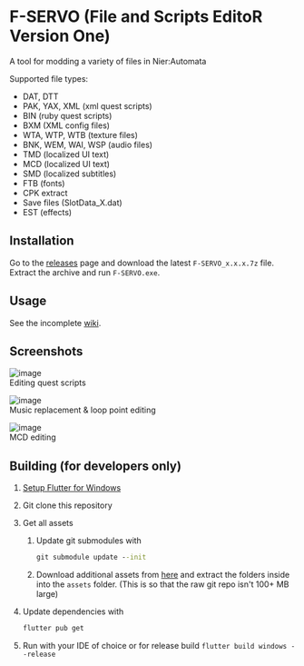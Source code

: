 # F-SERVO (File and Scripts EditoR Version One)

A tool for modding a variety of files in Nier:Automata

Supported file types:
- DAT, DTT
- PAK, YAX, XML (xml quest scripts)
- BIN (ruby quest scripts)
- BXM (XML config files)
- WTA, WTP, WTB (texture files)
- BNK, WEM, WAI, WSP (audio files)
- TMD (localized UI text)
- MCD (localized UI text)
- SMD (localized subtitles)
- FTB (fonts)
- CPK extract
- Save files (SlotData_X.dat)
- EST (effects)

## Installation

Go to the [releases](https://github.com/ArthurHeitmann/F-SERVO/releases) page and download the latest `F-SERVO_x.x.x.7z` file. Extract the archive and run `F-SERVO.exe`.

## Usage

See the incomplete [wiki](https://github.com/ArthurHeitmann/F-SERVO/wiki/Getting-Started).

## Screenshots

![image](https://user-images.githubusercontent.com/37270165/221270764-b10a7810-f704-47c6-9b1b-fe652d00ee05.png)  
Editing quest scripts

![image](https://user-images.githubusercontent.com/37270165/222829431-4c1f1123-f6a5-48bc-b211-07cd5126658b.png)  
Music replacement & loop point editing

![image](https://github.com/ArthurHeitmann/F-SERVO/assets/37270165/36770284-fb7d-4293-9656-d64e28f3e74f)  
MCD editing

## Building (for developers only)

1. [Setup Flutter for Windows](https://docs.flutter.dev/get-started/install/windows)

2. Git clone this repository

3. Get all assets
   1. Update git submodules with
      ```bat
      git submodule update --init
      ```
   2. Download additional assets from [here](https://github.com/ArthurHeitmann/F-SERVO/releases/tag/assetsV0.6.0) and extract the folders inside into the `assets` folder. (This is so that the raw git repo isn't 100+ MB large)

4. Update dependencies with
   ```bat
   flutter pub get
   ```

5. Run with your IDE of choice or for release build `flutter build windows --release`
